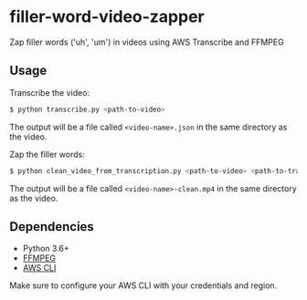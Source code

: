 # filler-word-video-zapper
Zap filler words ('uh', 'um') in videos using AWS Transcribe and FFMPEG

## Usage
Transcribe the video:

```sh
$ python transcribe.py <path-to-video>
```

The output will be a file called `<video-name>.json` in the same directory as the video.

Zap the filler words:

```sh
$ python clean_video_from_transcription.py <path-to-video> <path-to-transcript>
```

The output will be a file called `<video-name>-clean.mp4` in the same directory as the video.

## Dependencies
- Python 3.6+
- [FFMPEG](https://ffmpeg.org/)
- [AWS CLI](https://aws.amazon.com/cli/)

Make sure to configure your AWS CLI with your credentials and region.
